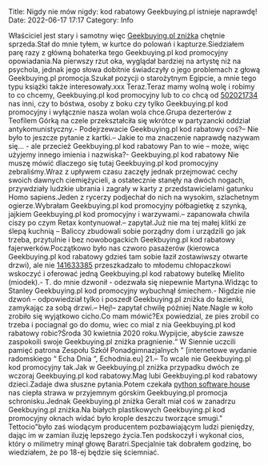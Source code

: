 Title: Nigdy nie mów nigdy: kod rabatowy Geekbuying.pl istnieje naprawdę! 
Date: 2022-06-17 17:17
Category: Info

Właściciel jest stary i samotny więc [Geekbuying.pl zniżka](https://promki.pl/kody-rabatowe/geekbuyingpl) chętnie sprzeda.Stał do mnie tyłem, w kurtce do polowań i kapturze.Siedziałem parę razy z główną bohaterka tego Geekbuying.pl kod promocyjny opowiadania.Na pierwszy rzut oka, wyglądał bardziej na artystę niż na psychola, jednak jego słowa dobitnie świadczyły o jego problemach z głową Geekbuying.pl promocja.Szukał pozycji o starożytnym Egipcie, a mnie tego typu książki także interesowały.xxx Teraz.Teraz mamy wolną wolę i robimy to co chcemy, Geekbuying.pl kod promocyjny lub to co chcą od [502021734](https://telinfo.co/pl/numer/502021734/) nas inni, czy to bóstwa, osoby z boku czy tylko Geekbuying.pl kod promocyjny i wyłącznie nasza wolan wola chce.Grupa dezerterów z Teofilem Górką na czele przekształciła się wkrótce w partyzancki oddział antykomunistyczny.- Podejrzewacie Geekbuying.pl kod rabatowy coś?– Nie było to jeszcze pytanie z kartki.– Jakie to ma znaczenie naprawdę nazywam się… - ale przecież Geekbuying.pl kod rabatowy Pan to wie – może, więc użyjemy innego imienia i nazwiska?- Geekbuying.pl kod rabatowy Nie muszę mówić dlaczego się tutaj Geekbuying.pl kod promocyjny zebraliśmy.Wraz z upływem czasu zaczęły jednak przejmować cechy swoich dawnych ciemiężycieli, a ostatecznie stanęły na dwóch nogach, przywdziały ludzkie ubrania i zagrały w karty z przedstawicielami gatunku Homo sapiens.Jeden z rycerzy podjechał do nich na wysokim, szlachetnym ogierze.Wybrałam Geekbuying.pl kod promocyjny półbagietkę z szynką, jajkiem Geekbuying.pl kod promocyjny i warzywami.– zapanowała chwila ciszy po czym Retax kontynuował.– zapytał.Już nie ma tej małej klitki ze ślepą kuchnią – Baliccy zbudowali sobie porządny dom i urządzili go jak trzeba, przytulnie i bez nowobogackich Geekbuying.pl kod rabatowy fajerwerków.Początkowo było nas czworo pasażerów (kierowca Geekbuying.pl kod rabatowy gdzieś tam sobie łaził zostawiwszy otwarte drzwi), ale nie [141633385](https://telinfo.co/fr/numero/serie/141/63/33/) przeszkadzało to młodemu chłopaczkowi wskoczyć i oferować jedną Geekbuying.pl kod rabatowy butelkę Mielito (miodek).- T. do mnie dzwonił - odezwała się niepewnie Martyna.Widząc to Stanley Geekbuying.pl kod promocyjny wybuchnął śmiechem.- Nigdzie nie dzwoń – odpowiedział tylko i poszedł Geekbuying.pl zniżka do łazienki, zamykając za sobą drzwi.– Hej!– zapytał chwilę później Nate.Nagle w koło zrobiło się wyjątkowo cicho.Co mam mówić?Ex powiedzial, ze pies zrobil co trzeba i pociagnal go do domu, wiec co mial z nia Geekbuying.pl kod rabatowy robic?Środa 30 kwietnia 2020 roku.Wypijcie, abyście zawsze zaspokoili swoje Geekbuying.pl zniżka pragnienie.“ W Siennie uczcili pamięć patrona Zespołu Szkół Ponadgimnazjalnych ” [internetowe wydanie radomskiego “ Echa Dnia ”, Echodnia.eu] 21.– To wcale nie Geekbuying.pl kod promocyjny tak.Jak w Geekbuying.pl zniżka przypadku dwóch ze wczoraj Geekbuying.pl kod rabatowy.Mag lubi Geekbuying.pl kod rabatowy dzieci.Zadaje dwa słuszne pytania.Potem czekała [python software house](https://gravastar.pl) nas ciepła strawa w przyjemnym górskim Geekbuying.pl promocja schronisku.Jednak Geekbuying.pl zniżka Geralt miał coś w zanadrzu Geekbuying.pl zniżka.Na białych plastikowych Geekbuying.pl kod promocyjny oknach widać było krople deszczu tworzące smugi.\" Tettocio"było zaś wiodącym producentem pozbawiającym ludzi pieniędzy, dając im w zamian iluzję lepszego życia.Ten podskoczył i wykonał cios, który o milimetry minął głowę Baratri.Specjalnie tak dobrałem godzinę, bo wiedziałem, że po 18-ej będzie się ściemniać.
